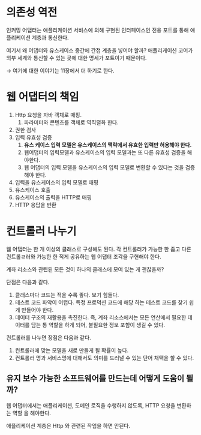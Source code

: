 # 의존성 역전

인커밍 어댑터는 애플리케이션 서비스에 의해 구현된 인터페이스인 전용 포트를 통해 애플리케이션 계층과 통신한다.

여기서 왜 어댑터와 유스케이스 중간에 간접 계층을 넣어야 할까? 애플리케이션 코어가 외부 세계와 통신할 수 있는 곳에 대한 명세가 포트이기 때문이다. 

→ 여기에 대한 이야기는 11장에서 더 하기로 한다. 

# 웹 어댑터의 책임

1. Http 요청을 자바 객체로 매핑.
    1. 파라미터와 콘텐츠를 객체로 역직렬화 한다.
2. 권한 검사
3. 입력 유효성 검증 
    1. **유스 케이스 입력 모델은 유스케이스의 맥락에서 유효한 입력만 허용해야 한다.**
    2. 웹어댑터의 입력모델과 유스케이스의 입력 모델과는 또 다른 유효성 검증을 해야한다. 
    3. 웹 어댑터의 입력 모델을 유스케이스의 입력 모델로 변환할 수 있다는 것을 검증해야 한다. 
4. 입력을 유스케이스의 입력 모델로 매핑
5. 유스케이스 호출
6. 유스케이스의 출력을 HTTP로 매핑
7. HTTP 응답을 반환

# 컨트롤러 나누기

웹 어댑터는 한 개 이상의 클래스로 구성해도 된다. 각 컨트롤러가 가능한 한 좁고 다른 컨트롤ㄹ러와 가능한 한 적게 공유하는 웹 어댑터 조각을 구현해야 한다. 

계좌 리소스와 관련된 모든 것이 하나의 클래스에 모여 있는 게 괜찮을까? 

단점은 다음과 같다. 

1. 클래스마다 코드는 적을 수록 좋다. 보기 힘들다. 
2. 테스트 코드 파악이 어렵다. 특정 프로덕션 코드에 해당 하는 테스트 코드를 찾기 쉽게 만들어야 한다.
3. 데이터 구조의 재활용을 촉진한다. 즉, 계좌 리소스에서는 모든 연산에서 필요한 데이터를 담는 통 역할을 하게 되어, 불필요한 정보 포함이 생길 수 있다. 

컨트롤러를 나누면 장점은 다음과 같다. 

1. 컨트롤러에 맞는 모델을 새로 만들게 될 확률이 높다. 
2. 컨트롤러 명과 서비스명에 대해서도 의미를 드러낼 수 있는 단어 채택을 할 수 있다. 

## 유지 보수 가능한 소프트웨어를 만드는데 어떻게 도움이 될까?

웹 어댑터에서는 애플리케이션, 도메인 로직을 수행하지 않도록, HTTP 요청을 변환하는 역할 을 해야한다. 

애플리케이션 계층은 Http 와 관련된 작업을 하면 안된다.
